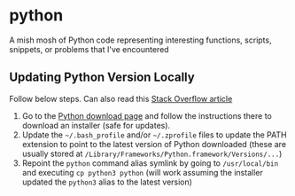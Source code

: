 # python
A mish mosh of Python code representing interesting functions, scripts, snippets, or problems that I've encountered

## Updating Python Version Locally

Follow below steps. Can also read this [Stack Overflow article](https://stackoverflow.com/questions/3696124/changing-python-path-on-mac)
1. Go to the [Python download page](https://www.python.org/downloads/) and follow the instructions there to download an installer (safe for updates).
2. Update the `~/.bash_profile` and/or `~/.zprofile` files to update the PATH extension to point to the latest version of Python downloaded (these are usually stored at `/Library/Frameworks/Python.framework/Versions/...`)
3. Repoint the `python` command alias symlink by going to `/usr/local/bin` and executing `cp python3 python` (will work assuming the installer updated the `python3` alias to the latest version)